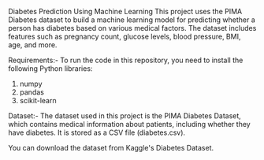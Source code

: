 Diabetes Prediction Using Machine Learning
This project uses the PIMA Diabetes dataset to build a machine learning model for predicting whether a person has diabetes based on various medical factors. The dataset includes features such as pregnancy count, glucose levels, blood pressure, BMI, age, and more.

Requirements:-
To run the code in this repository, you need to install the following Python libraries:
1. numpy
2. pandas
3. scikit-learn

Dataset:-
The dataset used in this project is the PIMA Diabetes Dataset, which contains medical information about patients, including whether they have diabetes. It is stored as a CSV file (diabetes.csv).

You can download the dataset from Kaggle's Diabetes Dataset.
